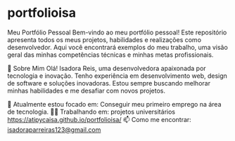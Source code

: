 # portfolioisa
Meu Portfólio Pessoal
Bem-vindo ao meu portfólio pessoal! Este repositório apresenta todos os meus projetos, habilidades e realizações como desenvolvedor. Aqui você encontrará exemplos do meu trabalho, uma visão geral das minhas competências técnicas e minhas metas profissionais.

🚀 Sobre Mim
Olá! Isadora Reis, uma desenvolvedora apaixonada por tecnologia e inovação. Tenho experiência em desenvolvimento web, design de software e soluções inovadoras. Estou sempre buscando melhorar minhas habilidades e me desafiar com novos projetos.

🌱 Atualmente estou focado em: Conseguir meu primeiro emprego na área de tecnologia.
👨‍💻 Trabalhando em: projetos universitários https://atipycaisa.github.io/portfolioisa/
📫 Como me encontrar: isadoraparreiras123@gmail.com
